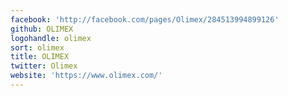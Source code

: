 ```yaml
---
facebook: 'http://facebook.com/pages/Olimex/284513994899126'
github: OLIMEX
logohandle: olimex
sort: olimex
title: OLIMEX
twitter: Olimex
website: 'https://www.olimex.com/'
---
```

